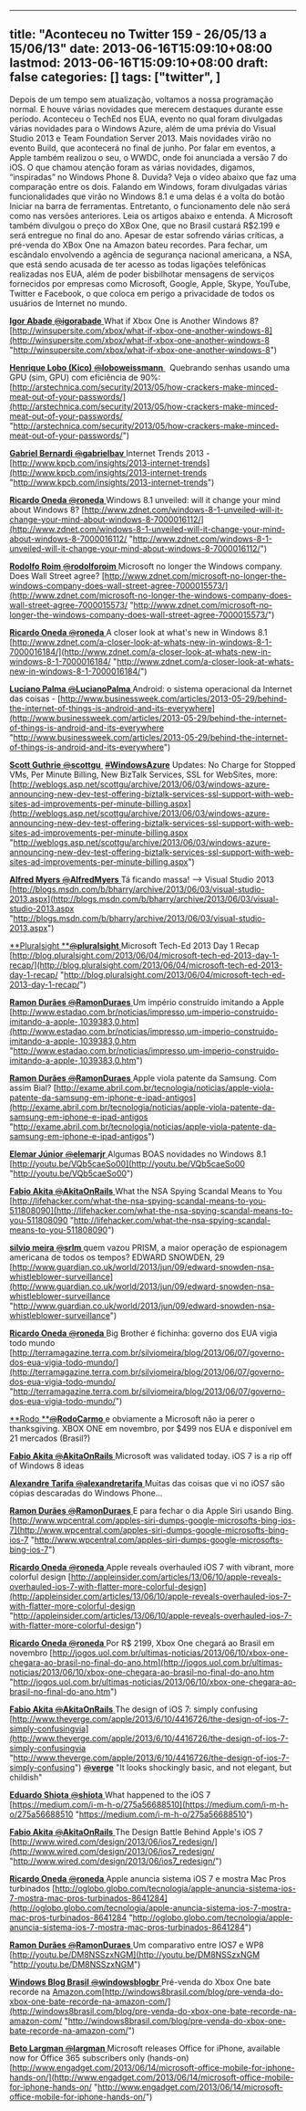 
---
title: "Aconteceu no Twitter 159 - 26/05/13 a 15/06/13"
date: 2013-06-16T15:09:10+08:00
lastmod: 2013-06-16T15:09:10+08:00
draft: false
categories: []
tags: ["twitter", ]
---


Depois de um tempo sem atualização, voltamos a nossa programação normal. E houve várias novidades que merecem destaques durante esse período. Aconteceu o TechEd nos EUA, evento no qual foram divulgadas várias novidades para o Windows Azure, além de uma prévia do Visual Studio 2013 e Team Foundation Server 2013. Mais novidades virão no evento Build, que acontecerá no final de junho. Por falar em eventos, a Apple também realizou o seu, o WWDC, onde foi anunciada a versão 7 do iOS. O que chamou atenção foram as várias novidades, digamos, “inspiradas” no Windows Phone 8. Duvida? Veja o vídeo abaixo que faz uma comparação entre os dois. Falando em Windows, foram divulgadas várias funcionalidades que virão no Windows 8.1 e uma delas é a volta do botão Iniciar na barra de ferramentas. Entretanto, o funcionamento dele não será como nas versões anteriores. Leia os artigos abaixo e entenda. A Microsoft também divulgou o preço do XBox One, que no Brasil custará R$2.199 e será entregue no final do ano. Apesar de estar sofrendo várias críticas, a pré-venda do XBox One na Amazon bateu recordes. Para fechar, um escândalo envolvendo a agência de segurança nacional americana, a NSA, que está sendo acusada de ter acesso as todas ligações telefônicas realizadas nos EUA, além de poder bisbilhotar mensagens de serviços fornecidos por empresas como Microsoft, Google, Apple, Skype, YouTube, Twitter e Facebook, o que coloca em perigo a privacidade de todos os usuários de Internet no mundo.   

[**Igor Abade** ‏<s>@</s>**igorabade** ](https://twitter.com/igorabade) What if Xbox One is Another Windows 8? [http://winsupersite.com/xbox/what-if-xbox-one-another-windows-8](http://winsupersite.com/xbox/what-if-xbox-one-another-windows-8 "http://winsupersite.com/xbox/what-if-xbox-one-another-windows-8")   

[**Henrique Lobo (Kico)** ‏<s>@</s>**loboweissmann** ](https://twitter.com/loboweissmann)  Quebrando senhas usando uma GPU (sim, GPU) com eficiência de 90%: [http://arstechnica.com/security/2013/05/how-crackers-make-minced-meat-out-of-your-passwords/](http://arstechnica.com/security/2013/05/how-crackers-make-minced-meat-out-of-your-passwords/ "http://arstechnica.com/security/2013/05/how-crackers-make-minced-meat-out-of-your-passwords/")   

[**Gabriel Bernardi** ‏<s>@</s>**gabrielbav** ](https://twitter.com/gabrielbav) Internet Trends 2013 - [http://www.kpcb.com/insights/2013-internet-trends](http://www.kpcb.com/insights/2013-internet-trends "http://www.kpcb.com/insights/2013-internet-trends")   

[**Ricardo Oneda** ‏<s>@</s>**roneda** ](https://twitter.com/roneda) Windows 8.1 unveiled: will it change your mind about Windows 8? [http://www.zdnet.com/windows-8-1-unveiled-will-it-change-your-mind-about-windows-8-7000016112/](http://www.zdnet.com/windows-8-1-unveiled-will-it-change-your-mind-about-windows-8-7000016112/ "http://www.zdnet.com/windows-8-1-unveiled-will-it-change-your-mind-about-windows-8-7000016112/")   

[**Rodolfo Roim** ‏<s>@</s>**rodolforoim** ](https://twitter.com/rodolforoim) Microsoft no longer the Windows company. Does Wall Street agree? [http://www.zdnet.com/microsoft-no-longer-the-windows-company-does-wall-street-agree-7000015573/](http://www.zdnet.com/microsoft-no-longer-the-windows-company-does-wall-street-agree-7000015573/ "http://www.zdnet.com/microsoft-no-longer-the-windows-company-does-wall-street-agree-7000015573/")   

[**Ricardo Oneda** ‏<s>@</s>**roneda** ](https://twitter.com/roneda) A closer look at what's new in Windows 8.1 [http://www.zdnet.com/a-closer-look-at-whats-new-in-windows-8-1-7000016184/](http://www.zdnet.com/a-closer-look-at-whats-new-in-windows-8-1-7000016184/ "http://www.zdnet.com/a-closer-look-at-whats-new-in-windows-8-1-7000016184/")   

[**Luciano Palma** ‏<s>@</s>**LucianoPalma** ](https://twitter.com/LucianoPalma) Android: o sistema operacional da Internet das coisas - [http://www.businessweek.com/articles/2013-05-29/behind-the-internet-of-things-is-android-and-its-everywhere](http://www.businessweek.com/articles/2013-05-29/behind-the-internet-of-things-is-android-and-its-everywhere "http://www.businessweek.com/articles/2013-05-29/behind-the-internet-of-things-is-android-and-its-everywhere")   

[**Scott Guthrie** ‏<s>@</s>**scottgu** ](https://twitter.com/scottgu) [<s>#</s>**WindowsAzure**](https://twitter.com/search?q=%23WindowsAzure&src=hash) Updates: No Charge for Stopped VMs, Per Minute Billing, New BizTalk Services, SSL for WebSites, more: [http://weblogs.asp.net/scottgu/archive/2013/06/03/windows-azure-announcing-new-dev-test-offering-biztalk-services-ssl-support-with-web-sites-ad-improvements-per-minute-billing.aspx](http://weblogs.asp.net/scottgu/archive/2013/06/03/windows-azure-announcing-new-dev-test-offering-biztalk-services-ssl-support-with-web-sites-ad-improvements-per-minute-billing.aspx "http://weblogs.asp.net/scottgu/archive/2013/06/03/windows-azure-announcing-new-dev-test-offering-biztalk-services-ssl-support-with-web-sites-ad-improvements-per-minute-billing.aspx")   

[**Alfred Myers** ‏<s>@</s>**AlfredMyers** ](https://twitter.com/AlfredMyers) Tá ficando massa! --> Visual Studio 2013 [http://blogs.msdn.com/b/bharry/archive/2013/06/03/visual-studio-2013.aspx](http://blogs.msdn.com/b/bharry/archive/2013/06/03/visual-studio-2013.aspx "http://blogs.msdn.com/b/bharry/archive/2013/06/03/visual-studio-2013.aspx")   

[**Pluralsight **‏<s>@</s>**pluralsight** ](https://twitter.com/pluralsight) Microsoft Tech-Ed 2013 Day 1 Recap [http://blog.pluralsight.com/2013/06/04/microsoft-tech-ed-2013-day-1-recap/](http://blog.pluralsight.com/2013/06/04/microsoft-tech-ed-2013-day-1-recap/ "http://blog.pluralsight.com/2013/06/04/microsoft-tech-ed-2013-day-1-recap/")   

[**Ramon Durães** ‏<s>@</s>**RamonDuraes** ](https://twitter.com/RamonDuraes) Um império construído imitando a Apple [http://www.estadao.com.br/noticias/impresso,um-imperio-construido-imitando-a-apple-,1039383,0.htm](http://www.estadao.com.br/noticias/impresso,um-imperio-construido-imitando-a-apple-,1039383,0.htm "http://www.estadao.com.br/noticias/impresso,um-imperio-construido-imitando-a-apple-,1039383,0.htm")   

[**Ramon Durães** ‏<s>@</s>**RamonDuraes** ](https://twitter.com/RamonDuraes) Apple viola patente da Samsung. Com assim Bial? [http://exame.abril.com.br/tecnologia/noticias/apple-viola-patente-da-samsung-em-iphone-e-ipad-antigos](http://exame.abril.com.br/tecnologia/noticias/apple-viola-patente-da-samsung-em-iphone-e-ipad-antigos "http://exame.abril.com.br/tecnologia/noticias/apple-viola-patente-da-samsung-em-iphone-e-ipad-antigos")   

[**Elemar Júnior** ‏<s>@</s>**elemarjr** ](https://twitter.com/elemarjr) Algumas BOAS novidades no Windows 8.1  [http://youtu.be/VQb5caeSo00](http://youtu.be/VQb5caeSo00 "http://youtu.be/VQb5caeSo00")   

[**Fabio Akita** ‏<s>@</s>**AkitaOnRails** ](https://twitter.com/AkitaOnRails) What the NSA Spying Scandal Means to You [http://lifehacker.com/what-the-nsa-spying-scandal-means-to-you-511808090](http://lifehacker.com/what-the-nsa-spying-scandal-means-to-you-511808090 "http://lifehacker.com/what-the-nsa-spying-scandal-means-to-you-511808090")   

[**silvio meira** ‏<s>@</s>**srlm** ](https://twitter.com/srlm) quem vazou PRISM, a maior operação de espionagem americana de todos os tempos? EDWARD SNOWDEN, 29 [http://www.guardian.co.uk/world/2013/jun/09/edward-snowden-nsa-whistleblower-surveillance](http://www.guardian.co.uk/world/2013/jun/09/edward-snowden-nsa-whistleblower-surveillance "http://www.guardian.co.uk/world/2013/jun/09/edward-snowden-nsa-whistleblower-surveillance")   

[**Ricardo Oneda** ‏<s>@</s>**roneda** ](https://twitter.com/roneda) Big Brother é fichinha: governo dos EUA vigia todo mundo  [http://terramagazine.terra.com.br/silviomeira/blog/2013/06/07/governo-dos-eua-vigia-todo-mundo/](http://terramagazine.terra.com.br/silviomeira/blog/2013/06/07/governo-dos-eua-vigia-todo-mundo/ "http://terramagazine.terra.com.br/silviomeira/blog/2013/06/07/governo-dos-eua-vigia-todo-mundo/")   

[**Rodo **‏<s>@</s>**RodoCarmo** ](https://twitter.com/RodoCarmo) e obviamente a Microsoft não ia perer o thanksgiving. XBOX ONE em novembro, por $499 nos EUA e disponível em 21 mercados (Brasil?)   

[**Fabio Akita** ‏<s>@</s>**AkitaOnRails** ](https://twitter.com/AkitaOnRails) Microsoft was validated today. iOS 7 is a rip off of Windows 8 ideas   

[**Alexandre Tarifa** ‏<s>@</s>**alexandretarifa** ](https://twitter.com/alexandretarifa) Muitas das coisas que vi no iOS7 são cópias descaradas do Windows Phone...   

[**Ramon Durães** ‏<s>@</s>**RamonDuraes** ](https://twitter.com/RamonDuraes) E para fechar o dia Apple Siri usando Bing.  [http://www.wpcentral.com/apples-siri-dumps-google-microsofts-bing-ios-7](http://www.wpcentral.com/apples-siri-dumps-google-microsofts-bing-ios-7 "http://www.wpcentral.com/apples-siri-dumps-google-microsofts-bing-ios-7")   

[**Ricardo Oneda** ‏<s>@</s>**roneda** ](https://twitter.com/roneda) Apple reveals overhauled iOS 7 with vibrant, more colorful design [http://appleinsider.com/articles/13/06/10/apple-reveals-overhauled-ios-7-with-flatter-more-colorful-design](http://appleinsider.com/articles/13/06/10/apple-reveals-overhauled-ios-7-with-flatter-more-colorful-design "http://appleinsider.com/articles/13/06/10/apple-reveals-overhauled-ios-7-with-flatter-more-colorful-design")   

[**Ricardo Oneda** ‏<s>@</s>**roneda** ](https://twitter.com/roneda) Por R$ 2199, Xbox One chegará ao Brasil em novembro [http://jogos.uol.com.br/ultimas-noticias/2013/06/10/xbox-one-chegara-ao-brasil-no-final-do-ano.htm](http://jogos.uol.com.br/ultimas-noticias/2013/06/10/xbox-one-chegara-ao-brasil-no-final-do-ano.htm "http://jogos.uol.com.br/ultimas-noticias/2013/06/10/xbox-one-chegara-ao-brasil-no-final-do-ano.htm")   

[**Fabio Akita** ‏<s>@</s>**AkitaOnRails** ](https://twitter.com/AkitaOnRails) The design of iOS 7: simply confusing [http://www.theverge.com/apple/2013/6/10/4416726/the-design-of-ios-7-simply-confusingvia](http://www.theverge.com/apple/2013/6/10/4416726/the-design-of-ios-7-simply-confusingvia "http://www.theverge.com/apple/2013/6/10/4416726/the-design-of-ios-7-simply-confusing") [<s>@</s>**verge**](https://twitter.com/verge) "It looks shockingly basic, and not elegant, but childish"   

[**Eduardo Shiota** ‏<s>@</s>**shiota** ](https://twitter.com/shiota) What happened to the iOS 7 [https://medium.com/i-m-h-o/275a56688510](https://medium.com/i-m-h-o/275a56688510 "https://medium.com/i-m-h-o/275a56688510")   

[**Fabio Akita** ‏<s>@</s>**AkitaOnRails** ](https://twitter.com/AkitaOnRails) The Design Battle Behind Apple's iOS 7 [http://www.wired.com/design/2013/06/ios7_redesign/](http://www.wired.com/design/2013/06/ios7_redesign/ "http://www.wired.com/design/2013/06/ios7_redesign/")   

[**Ricardo Oneda** ‏<s>@</s>**roneda** ](https://twitter.com/roneda) Apple anuncia sistema iOS 7 e mostra Mac Pros turbinados [http://oglobo.globo.com/tecnologia/apple-anuncia-sistema-ios-7-mostra-mac-pros-turbinados-8641284](http://oglobo.globo.com/tecnologia/apple-anuncia-sistema-ios-7-mostra-mac-pros-turbinados-8641284 "http://oglobo.globo.com/tecnologia/apple-anuncia-sistema-ios-7-mostra-mac-pros-turbinados-8641284")   

[**Ramon Durães** ‏<s>@</s>**RamonDuraes** ](https://twitter.com/RamonDuraes) Um comparativo entre IOS7 e WP8 [http://youtu.be/DM8NSSzxNGM](http://youtu.be/DM8NSSzxNGM "http://youtu.be/DM8NSSzxNGM")   

[**Windows Blog Brasil** ‏<s>@</s>**windowsblogbr** ](https://twitter.com/windowsblogbr) Pré-venda do Xbox One bate recorde na [Amazon.com](http://Amazon.com)[http://windows8brasil.com/blog/pre-venda-do-xbox-one-bate-recorde-na-amazon-com/](http://windows8brasil.com/blog/pre-venda-do-xbox-one-bate-recorde-na-amazon-com/ "http://windows8brasil.com/blog/pre-venda-do-xbox-one-bate-recorde-na-amazon-com/")   

[**Beto Largman** ‏<s>@</s>**largman** ](https://twitter.com/largman) Microsoft releases Office for iPhone, available now for Office 365 subscribers only (hands-on) [http://www.engadget.com/2013/06/14/microsoft-office-mobile-for-iphone-hands-on/](http://www.engadget.com/2013/06/14/microsoft-office-mobile-for-iphone-hands-on/ "http://www.engadget.com/2013/06/14/microsoft-office-mobile-for-iphone-hands-on/")

